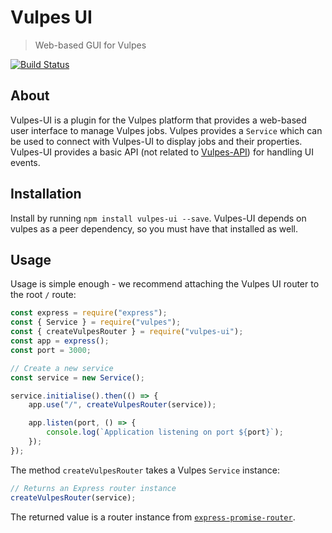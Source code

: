 # Vulpes UI
> Web-based GUI for Vulpes

[![Build Status](https://travis-ci.org/Kiosked/vulpes-ui.svg?branch=master)](https://travis-ci.org/Kiosked/vulpes-ui)

## About

Vulpes-UI is a plugin for the Vulpes platform that provides a web-based user interface to manage Vulpes jobs. Vulpes provides a `Service` which can be used to connect with Vulpes-UI to display jobs and their properties. Vulpes-UI provides a basic API (not related to [Vulpes-API](https://github.com/Kiosked/vulpes-api)) for handling UI events.

## Installation

Install by running `npm install vulpes-ui --save`. Vulpes-UI depends on vulpes as a peer dependency, so you must have that installed as well.

## Usage

Usage is simple enough - we recommend attaching the Vulpes UI router to the root `/` route:

```javascript
const express = require("express");
const { Service } = require("vulpes");
const { createVulpesRouter } = require("vulpes-ui");
const app = express();
const port = 3000;

// Create a new service
const service = new Service();

service.initialise().then(() => {
    app.use("/", createVulpesRouter(service));

    app.listen(port, () => {
        console.log(`Application listening on port ${port}`);
    });
});
```

The method `createVulpesRouter` takes a Vulpes `Service` instance:

```javascript
// Returns an Express router instance
createVulpesRouter(service);
```

The returned value is a router instance from [`express-promise-router`](https://github.com/express-promise-router/express-promise-router).
